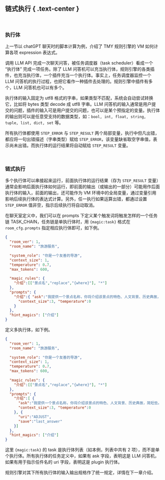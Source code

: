 链式执行 { .text-center }
-------

&nbsp;

### 执行体

上一节以 chatGPT 聊天时的脚本计算为例，介绍了 TMY 规则引擎的 VM 如何计算各项 expression 表达式。

调用 LLM API 完成一次聊天问答，被任务调度器（task scheduler）看成一个 “执行体” 完成一项任务。除了 LLM 问答机可以充当执行体，规则引擎的各类插件，也充当执行体，一个插件充当一个执行体。事实上，任务调度器监控一个 LLM 问答机的执行过程，也把它看作一种插件去处理的。规则引擎中插件有多个，LLM 问答机也可以有多个。

执行体的输入固定为 utf8 格式的字串，如果类型不匹配，系统会自动尝试转换它，比如将 bytes 类型 decode 成 utf8 字串。LLM 问答机的输入通常是用户提交的问题，插件的输入可是用户提交的问题，也可以是某个预指定的变量。执行体的输出则可以是任意受支持的数据类型，如：`bool, int, float, string, tuple, list, dict, set` 等。

所有执行体都使用 `STEP_ERROR` 与 `STEP_RESULT` 两个局部变量，执行中但凡出错，都应将一句出错描述（字串类型）赋给 `STEP_ERROR`，该变量缺省取空字串值，表示尚未出错。而执行体的运行结果将自动赋给 `STEP_RESULT` 变量。 

&nbsp;

### 链式执行

多个执行体可以串接起来运行，前面执行体的运行结果（存为 `STEP_RESULT` 变量）通常会影响后面执行体如何运行，即前面的输出（或输出的一部分）可能用作后面执行体的输入，前面的输出，还可能作为 VM 环境中的全局变量，通过变量引用影响后续执行体的表达式计算。另外，任一执行如果运算出错，都通过设置 `STEP_ERROR` 值非空，指示后续执行将自动取消。

在聊天室定义中，我们可以在 prompts 下定义某个触发词将触发怎样的一个任务链 TASK_CHAIN，任务链是单执行体时，用 `{magic:task}` 格式在 `room_cfg.prompts` 指定相应执行体即可，如下例。

``` json
{
  "room_ver": 1,
  "room_name": "旅游服务",
  
  "system_role": "你是一个友善的导游",
  "context_size": 1,
  "temperature": 0.7,
  "max_tokens": 600,
  
  "magic_rules": {
    "介绍":[["景点名","replace","{where}"], "*"]
  },
  "prompts": {
    "介绍":{ "ask":"我提供一个景点名称，你将介绍该景点的特色、人文背景、历史典故，简短些。请介绍景点：{where} 。",
      "context_size":3, "temperature":0
    }
  },
  "hint_magics": ["介绍"]
}
```

定义多执行体，如下例。

``` json
{
  "room_ver": 1,
  "room_name": "旅游服务",
  
  "system_role": "你是一个友善的导游",
  "context_size": 1,
  "temperature": 0.7,
  "max_tokens": 600,
  
  "magic_rules": {
    "介绍":[["景点名","replace","{where}"], "*"]
  },
  "prompts": {
    "介绍":[ {
      "ask":"我提供一个景点名称，你将介绍该景点的特色、人文背景、历史典故，简短些。请介绍景点：{where} 。",
      "context_size":3, "temperature":0
    }, {
      "uri":"ADJUST",
      "save":"last_answer"
    }]
  },
  "hint_magics": ["介绍"]
}
```

这里 `{magic:task}` 的 task 是执行体列表（如本例，列表中共有 2 项），而不是单个执行体。所有执行体的任务定义中，如果有 ask 字段，表明这是 LLM 问答机，如果有用于指示任件名的 uri 字段，表明这是 plugin 执行体。

规则引擎对其下所有执行体的输入输出规格作了统一规定，详情在下一章介绍。
